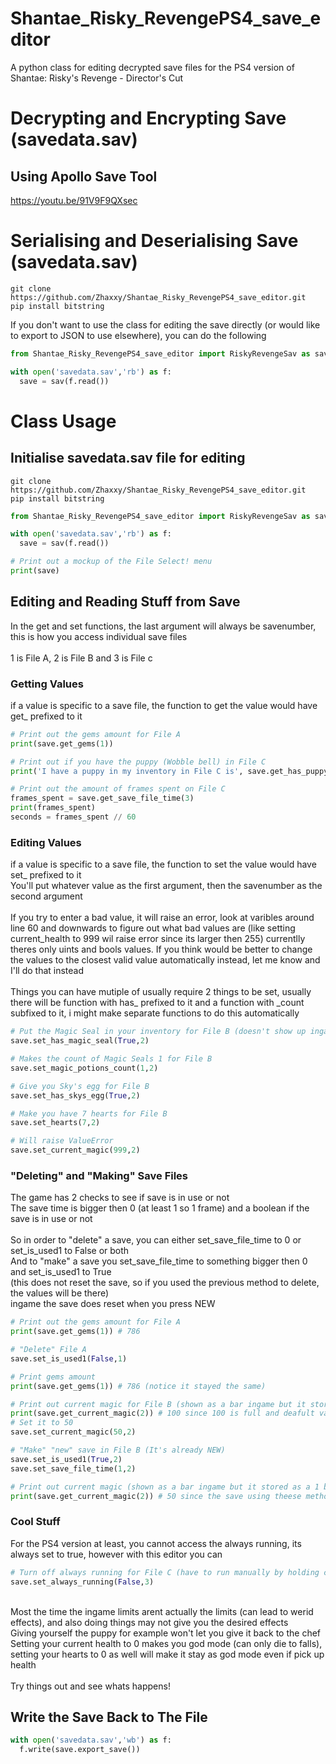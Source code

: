 # Shantae_Risky_RevengePS4_save_editor
A python class for editing decrypted save files for the PS4 version of Shantae: Risky's Revenge - Director's Cut

# Decrypting and Encrypting Save (savedata.sav) #
## Using Apollo Save Tool ##
https://youtu.be/91V9F9QXsec

# Serialising and Deserialising Save (savedata.sav) #
```
git clone https://github.com/Zhaxxy/Shantae_Risky_RevengePS4_save_editor.git
pip install bitstring
```
If you don't want to use the class for editing the save directly (or would like to export to JSON to use elsewhere), you can do the following
```python
from Shantae_Risky_RevengePS4_save_editor import RiskyRevengeSav as sav

with open('savedata.sav','rb') as f:
  save = sav(f.read())
```


# Class Usage #
## Initialise savedata.sav file for editing ##
```
git clone https://github.com/Zhaxxy/Shantae_Risky_RevengePS4_save_editor.git
pip install bitstring
```

```python
from Shantae_Risky_RevengePS4_save_editor import RiskyRevengeSav as sav

with open('savedata.sav','rb') as f:
  save = sav(f.read())

# Print out a mockup of the File Select! menu
print(save)
```
## Editing and Reading Stuff from Save ##
In the get and set functions, the last argument will always be savenumber, this is how you access individual save files<br />
<br />
1 is File A, 2 is File B and 3 is File c

### Getting Values ###
if a value is specific to a save file, the function to get the value would have get_ prefixed to it
```python
# Print out the gems amount for File A
print(save.get_gems(1))

# Print out if you have the puppy (Wobble bell) in File C
print('I have a puppy in my inventory in File C is', save.get_has_puppy(3))

# Print out the amount of frames spent on File C
frames_spent = save.get_save_file_time(3)
print(frames_spent)
seconds = frames_spent // 60
```
### Editing Values ###
if a value is specific to a save file, the function to set the value would have set_ prefixed to it<br />
You'll put whatever value as the first argument, then the savenumber as the second argument<br />
<br />
If you try to enter a bad value, it will raise an error, look at varibles around line 60 and downwards to figure out what bad values are (like setting current_health to 999 wil raise error since its larger then 255) currentlly theres only uints and bools values. If you think would be better to change the values to the closest valid value automatically instead, let me know and I'll do that instead
<br />
<br />
Things you can have mutiple of usually require 2 things to be set, usually there will be function with has_ prefixed to it and a function with _count subfixed to it, i might make separate functions to do this automatically
```python
# Put the Magic Seal in your inventory for File B (doesn't show up ingame if the count is 0)
save.set_has_magic_seal(True,2)

# Makes the count of Magic Seals 1 for File B
save.set_magic_potions_count(1,2)

# Give you Sky's egg for File B
save.set_has_skys_egg(True,2)

# Make you have 7 hearts for File B
save.set_hearts(7,2)

# Will raise ValueError
save.set_current_magic(999,2)
```
### "Deleting" and "Making" Save Files ###
The game has 2 checks to see if save is in use or not<br />
The save time is bigger then 0 (at least 1 so 1 frame) and a boolean if the save is in use or not
<br />
<br />
So in order to "delete" a save, you can either set_save_file_time to 0 or set_is_used1 to False or both<br />
And to "make" a save you set_save_file_time to something bigger then 0 and set_is_used1 to True<br />(this does not reset the save, so if you used the previous method to delete, the values will be there)<br />
ingame the save does reset when you press NEW
```python
# Print out the gems amount for File A
print(save.get_gems(1)) # 786

# "Delete" File A
save.set_is_used1(False,1)

# Print gems amount
print(save.get_gems(1)) # 786 (notice it stayed the same)

# Print out current magic for File B (shown as a bar ingame but it stored as a 1 byte uint)
print(save.get_current_magic(2)) # 100 since 100 is full and deafult value
# Set it to 50
save.set_current_magic(50,2)

# "Make" "new" save in File B (It's already NEW)
save.set_is_used1(True,2)
save.set_save_file_time(1,2)

# Print out current magic (shown as a bar ingame but it stored as a 1 byte uint)
print(save.get_current_magic(2)) # 50 since the save using theese methods aren't effected 
```

### Cool Stuff ###
For the PS4 version at least, you cannot access the always running, its always set to true, however with this editor you can
```python
# Turn off always running for File C (have to run manually by holding circle)
save.set_always_running(False,3)
```
<br />
Most the time the ingame limits arent actually the limits (can lead to werid effects), and also doing things may not give you the desired effects<br />
Giving yourself the puppy for example won't let you give it back to the chef<br />
Setting your current health to 0 makes you god mode (can only die to falls), setting your hearts to 0 as well will make it stay as god mode even if pick up health<br /><br />
Try things out and see whats happens!

## Write the Save Back to The File ##
```python
with open('savedata.sav','wb') as f:
  f.write(save.export_save())
```
